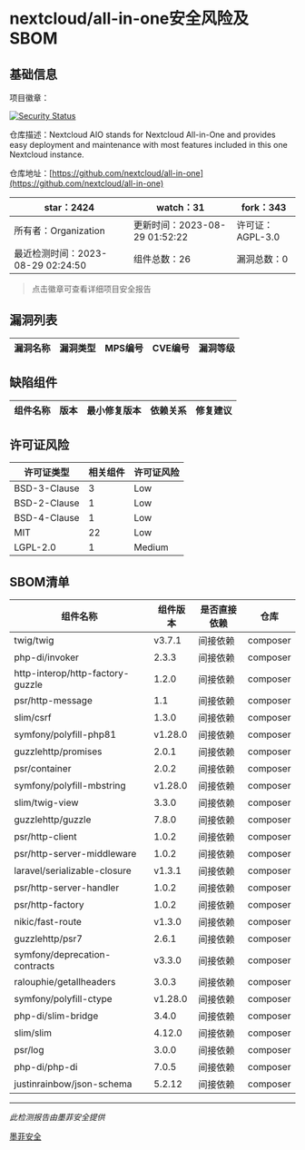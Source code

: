 # nextcloud/all-in-one安全风险及SBOM

## 基础信息

项目徽章：

[![Security Status](https://www.murphysec.com/platform3/v31/badge/1696227296485470208.svg)](https://www.murphysec.com/console/report/1691515638463221760/1696227296485470208)

仓库描述：Nextcloud AIO stands for Nextcloud All-in-One and provides easy deployment and maintenance with most features included in this one Nextcloud instance.

仓库地址：[https://github.com/nextcloud/all-in-one](https://github.com/nextcloud/all-in-one)

| star：2424 | watch：31 | fork：343 |
| ----------- | -------------- | ------------ |
| 所有者：Organization | 更新时间：2023-08-29 01:52:22 | 许可证：AGPL-3.0 |
| 最近检测时间：2023-08-29 02:24:50 | 组件总数：26 | 漏洞总数：0 |

> 点击徽章可查看详细项目安全报告



## 漏洞列表

| 漏洞名称 | 漏洞类型 | MPS编号 | CVE编号 | 漏洞等级 |
| ------- | ------ | ------- | ------ | ----- |





## 缺陷组件

| 组件名称 | 版本 | 最小修复版本 | 依赖关系 | 修复建议 |
| -------- | ---- | ------------ | -------- | -------- |





## 许可证风险

| 许可证类型 | 相关组件 | 许可证风险 |
| ---------- | -------- | ---------- |
|BSD-3-Clause|3|Low|
|BSD-2-Clause|1|Low|
|BSD-4-Clause|1|Low|
|MIT|22|Low|
|LGPL-2.0|1|Medium|




## SBOM清单

| 组件名称 | 组件版本 | 是否直接依赖 | 仓库 |
| -------- | -------- | ------------ | ---- |
|twig/twig|v3.7.1|间接依赖|composer|
|php-di/invoker|2.3.3|间接依赖|composer|
|http-interop/http-factory-guzzle|1.2.0|间接依赖|composer|
|psr/http-message|1.1|间接依赖|composer|
|slim/csrf|1.3.0|间接依赖|composer|
|symfony/polyfill-php81|v1.28.0|间接依赖|composer|
|guzzlehttp/promises|2.0.1|间接依赖|composer|
|psr/container|2.0.2|间接依赖|composer|
|symfony/polyfill-mbstring|v1.28.0|间接依赖|composer|
|slim/twig-view|3.3.0|间接依赖|composer|
|guzzlehttp/guzzle|7.8.0|间接依赖|composer|
|psr/http-client|1.0.2|间接依赖|composer|
|psr/http-server-middleware|1.0.2|间接依赖|composer|
|laravel/serializable-closure|v1.3.1|间接依赖|composer|
|psr/http-server-handler|1.0.2|间接依赖|composer|
|psr/http-factory|1.0.2|间接依赖|composer|
|nikic/fast-route|v1.3.0|间接依赖|composer|
|guzzlehttp/psr7|2.6.1|间接依赖|composer|
|symfony/deprecation-contracts|v3.3.0|间接依赖|composer|
|ralouphie/getallheaders|3.0.3|间接依赖|composer|
|symfony/polyfill-ctype|v1.28.0|间接依赖|composer|
|php-di/slim-bridge|3.4.0|间接依赖|composer|
|slim/slim|4.12.0|间接依赖|composer|
|psr/log|3.0.0|间接依赖|composer|
|php-di/php-di|7.0.5|间接依赖|composer|
|justinrainbow/json-schema|5.2.12|间接依赖|composer|


------

*此检测报告由墨菲安全提供*

[墨菲安全](www.murphysec.com)